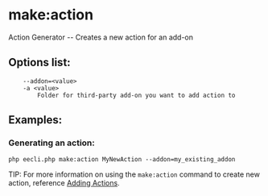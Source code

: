 # make:action

Action Generator -- Creates a new action for an add-on 

## Options list:

```
    --addon=<value>
    -a <value>
        Folder for third-party add-on you want to add action to
```

## Examples:

### Generating an action:

`php eecli.php make:action MyNewAction --addon=my_existing_addon`

TIP: For more information on using the `make:action` command to create new action, reference [Adding Actions](development/actions.md).
